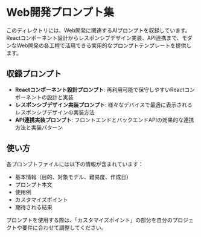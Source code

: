 # Web開発プロンプト集

このディレクトリには、Web開発に関連するAIプロンプトを収録しています。Reactコンポーネント設計からレスポンシブデザイン実装、API連携まで、モダンなWeb開発の各工程で活用できる実用的なプロンプトテンプレートを提供します。

## 収録プロンプト

- **Reactコンポーネント設計プロンプト**: 再利用可能で保守しやすいReactコンポーネントの設計と実装
- **レスポンシブデザイン実装プロンプト**: 様々なデバイスで最適に表示されるレスポンシブデザインの実装方法
- **API連携実装プロンプト**: フロントエンドとバックエンドAPIの効果的な連携方法と実装パターン

## 使い方

各プロンプトファイルには以下の情報が含まれています：
- 基本情報（目的、対象モデル、難易度、作成日）
- プロンプト本文
- 使用例
- カスタマイズポイント
- 期待される結果

プロンプトを使用する際は、「カスタマイズポイント」の部分を自分のプロジェクトや要件に合わせて調整してください。
